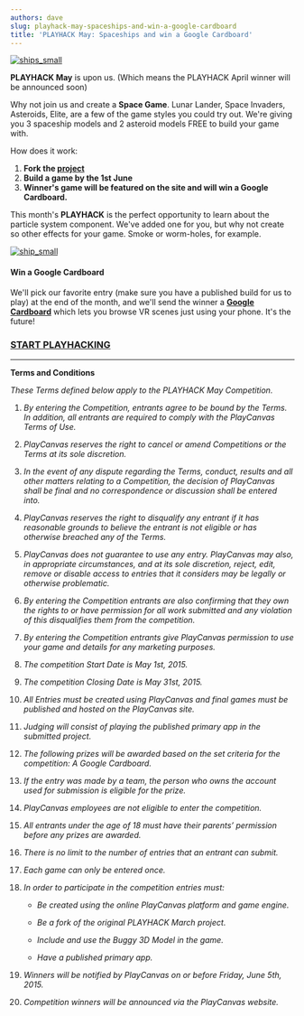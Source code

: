 ```yaml
---
authors: dave
slug: playhack-may-spaceships-and-win-a-google-cardboard
title: 'PLAYHACK May: Spaceships and win a Google Cardboard'
---
```


[![ships_small](/img/ships_small.jpg)](/img/ships_small.jpg)

**PLAYHACK May** is upon us. (Which means the PLAYHACK April winner will be announced soon)

Why not join us and create a **Space Game**. Lunar Lander, Space Invaders, Asteroids, Elite, are a few of the game styles you could try out. We're giving you 3 spaceship models and 2 asteroid models FREE to build your game with.

How does it work:

1. **Fork the [project](https://playcanvas.com/project/344381/overview/playhack-may-15)**
2. **Build a game by the 1st June**
3. **Winner's game will be featured on the site and will win a Google Cardboard.**

This month's **PLAYHACK** is the perfect opportunity to learn about the particle system component. We've added one for you, but why not create so other effects for your game. Smoke or worm-holes, for example.

[![ship_small](/img/ship_small.png)](/img/ship_small.png)

#### Win a Google Cardboard

We'll pick our favorite entry (make sure you have a published build for us to play) at the end of the month, and we'll send the winner a **[Google Cardboard](https://www.google.com/get/cardboard/)** which lets you browse VR scenes just using your phone. It's the future!

### **[START PLAYHACKING](https://playcanvas.com/project/344381/overview/playhack-may-15)**

---

**Terms and Conditions**

_These Terms defined below apply to the PLAYHACK May Competition._

1. _By entering the Competition, entrants agree to be bound by the Terms. In addition, all entrants are required to comply with the PlayCanvas Terms of Use._

2. _PlayCanvas reserves the right to cancel or amend Competitions or the Terms at its sole discretion._

3. _In the event of any dispute regarding the Terms, conduct, results and all other matters relating to a Competition, the decision of PlayCanvas shall be final and no correspondence or discussion shall be entered into._

4. _PlayCanvas reserves the right to disqualify any entrant if it has reasonable grounds to believe the entrant is not eligible or has otherwise breached any of the Terms._

5. _PlayCanvas does not guarantee to use any entry. PlayCanvas may also, in appropriate circumstances, and at its sole discretion, reject, edit, remove or disable access to entries that it considers may be legally or otherwise problematic._

6. _By entering the Competition entrants are also confirming that they own the rights to or have permission for all work submitted and any violation of this disqualifies them from the competition._

7. _By entering the Competition entrants give PlayCanvas permission to use your game and details for any marketing purposes._

8. _The competition Start Date is May 1st, 2015._

9. _The competition Closing Date is May 31st, 2015._

10. _All Entries must be created using PlayCanvas and final games must be published and hosted on the PlayCanvas site._

11. _Judging will consist of playing the published primary app in the submitted project._

12. _The following prizes will be awarded based on the set criteria for the competition: A Google Cardboard._

13. _If the entry was made by a team, the person who owns the account used for submission is eligible for the prize._

14. _PlayCanvas employees are not eligible to enter the competition._

15. _All entrants under the age of 18 must have their parents’ permission before any prizes are awarded._

16. _There is no limit to the number of entries that an entrant can submit._

17. _Each game can only be entered once._

18. _In order to participate in the competition entries must:_

    - _Be created using the online PlayCanvas platform and game engine._

    - _Be a fork of the original PLAYHACK March project._

    - _Include and use the Buggy 3D Model in the game._

    - _Have a published primary app._

19. _Winners will be notified by PlayCanvas on or before Friday, June 5th, 2015._

20. _Competition winners will be announced via the PlayCanvas website._
